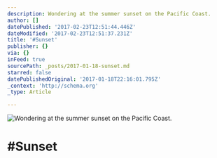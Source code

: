 ```yaml
---
description: Wondering at the summer sunset on the Pacific Coast.
author: []
datePublished: '2017-02-23T12:51:44.446Z'
dateModified: '2017-02-23T12:51:37.231Z'
title: '#Sunset'
publisher: {}
via: {}
inFeed: true
sourcePath: _posts/2017-01-18-sunset.md
starred: false
datePublishedOriginal: '2017-01-18T22:16:01.795Z'
_context: 'http://schema.org'
_type: Article

---
```

![Wondering at the summer sunset on the Pacific Coast.](https://the-grid-user-content.s3-us-west-2.amazonaws.com/2e0b70d7-e611-47e9-898e-2582f71b4e40.jpg)

# \#Sunset